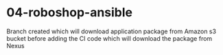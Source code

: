 # 04-roboshop-ansible
Branch created which will download application package from Amazon s3 bucket before adding the CI code which will download the package from Nexus
